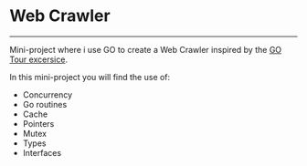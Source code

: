 # Web Crawler

---

Mini-project where i use GO to create a Web Crawler inspired by the [GO Tour
excersice](https://go.dev/tour/concurrency/10).

In this mini-project you will find the use of:
* Concurrency
* Go routines
* Cache
* Pointers
* Mutex
* Types
* Interfaces
